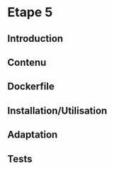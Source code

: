 # Etape 5

## Introduction

## Contenu

 ## Dockerfile

 ## Installation/Utilisation

 ## Adaptation

 ## Tests